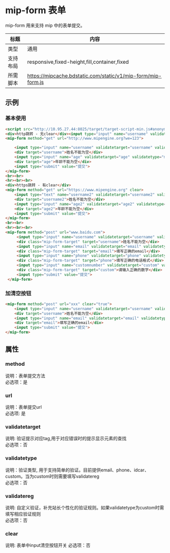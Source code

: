 # mip-form 表单

mip-form 用来支持 mip 中的表单提交。

标题|内容
----|----
类型|通用
支持布局|responsive,fixed-height,fill,container,fixed
所需脚本|https://mipcache.bdstatic.com/static/v1/mip-form/mip-form.js

## 示例

### 基本使用

```html
<script src="http://10.95.27.44:8025/target/target-script-min.js#anonymous"></script>
<div>http跳转 - 无clear</div><input type="input" name="username" validatetarget="username" style="background: yellow;"validatetype="must" placeholder="姓名">
<mip-form method="get" url="http://www.mipengine.org?we=123">

    <input type="input" name="username" validatetarget="username" validatetype="must" placeholder="姓名">
    <div target="username">姓名不能为空</div>
    <input type="input" name="age" validatetarget="age" validatetype="must" placeholder="年龄">
    <div target="age">年龄不能为空</div>
    <input type="submit" value="提交">
</mip-form>
<br><br>
<hr><br><br>
<div>https跳转 - 有clear</div>
<mip-form method="get" url="https://www.mipengine.org" clear>
    <input type="text" name="username2" validatetarget="username2" validatetype="must" placeholder="姓名">
    <div target="username2">姓名不能为空</div>
    <input type="input" name="age2" validatetarget="age2" validatetype="must" placeholder="年龄">
    <div target="age2">年龄不能为空</div>
    <input type="submit" value="提交">
</mip-form>
<br><br>
<hr><br><br>
<mip-form method="post" url="www.baidu.com">
     <input type="input" name="username" validatetarget="username" validatetype="must" placeholder="姓名">
     <div class="mip-form-target" target="username">姓名不能为空</div>
     <input type="input" name="email" validatetarget="email" validatetype="email" placeholder="邮件">
     <div class="mip-form-target" target="email">填写正确的email</div>
     <input type="input" name="phone" validatetarget="phone" validatetype="phone" placeholder="电话">
     <div class="mip-form-target" target="phone">填写正确的电话格式</div>
     <input type="input" name="customnumber" validatetarget="custom" validatetype="custom" validatereg=^[0-9]*$ placeholder="我是自定义验证规则数字">
     <div class="mip-form-target" target="custom">请输入正确的数字</div>
     <input type="submit" value="提交">
 </mip-form>
```
### 加清空按钮

```html
<mip-form method="post" url="xxx" clear="true">
    <input type="input" name="username" validatetarget="username" validatetype="must" placeholder="姓名">
    <div target="username">姓名不能为空</div>
    <input type="input" name="email" validatetarget="email" validatetype="email" placeholder="邮件">
    <div target="email">填写正确的email</div>
    <input type="submit" value="提交">
</mip-form>
```

## 属性

### method

说明：表单提交方法  
必选项：是  

### url

说明：表单提交url   
必选项: 是  

### validatetarget

说明:  验证提示对应tag,用于对应错误时的提示显示元素的查找    
必选项：否   

### validatetype

说明：验证类型, 用于支持简单的验证。目前提供email、phone、idcar、custom。当为custom时则需要填写validatereg    
必选项：否   

### validatereg

说明: 自定义验证，补充站长个性化的验证规则。如果validatetype为custom时需填写相应验证规则  
必选项：否

### clear

说明: 表单中input清空按钮开关 
必选项：否  
